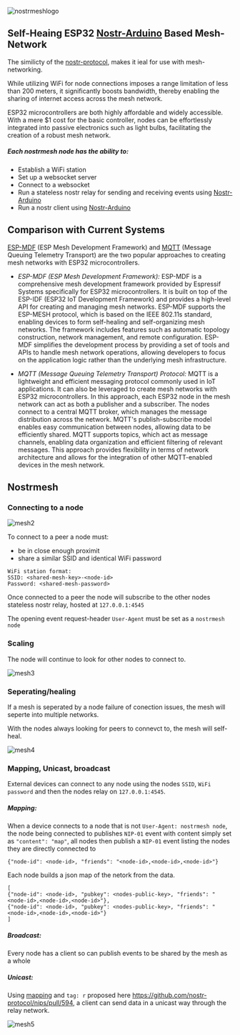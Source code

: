 ![nostrmeshlogo](https://github.com/lnbits/nostrmesh/assets/33088785/8634277b-79ab-4a96-b8d1-3fbe44f35fd4)

## Self-Heaing ESP32 <a href="https://github.com/lnbits/arduino-nostr">Nostr-Arduino</a> Based Mesh-Network

The similicty of the <a href="https://github.com/nostr-protocol/nostr">nostr-protocol</a>, makes it ieal for use with mesh-networking.

While utilizing WiFi for node connections imposes a range limitation of less than 200 meters, it significantly boosts bandwidth, thereby enabling the sharing of internet access across the mesh network.

ESP32 microcontrollers are both highly affordable and widely accessible. With a mere $1 cost for the basic controller, nodes can be effortlessly integrated into passive electronics such as light bulbs, facilitating the creation of a robust mesh network.

##### Each nostrmesh node has the ability to:
* Establish a WiFi station
* Set up a websocket server
* Connect to a websocket
* Run a stateless nostr relay for sending and receiving events using <a href="https://github.com/lnbits/arduino-nostr">Nostr-Arduino</a>
* Run a nostr client using <a href="https://github.com/lnbits/arduino-nostr">Nostr-Arduino</a>

## Comparison with Current Systems

<a href="https://github.com/espressif/esp-mdf">ESP-MDF</a> (ESP Mesh Development Framework) and <a href="https://mqtt.org/">MQTT</a>  (Message Queuing Telemetry Transport) are the two popular approaches to creating mesh networks with ESP32 microcontrollers.

* *ESP-MDF (ESP Mesh Development Framework):* ESP-MDF is a comprehensive mesh development framework provided by Espressif Systems specifically for ESP32 microcontrollers. It is built on top of the ESP-IDF (ESP32 IoT Development Framework) and provides a high-level API for creating and managing mesh networks. ESP-MDF supports the ESP-MESH protocol, which is based on the IEEE 802.11s standard, enabling devices to form self-healing and self-organizing mesh networks. The framework includes features such as automatic topology construction, network management, and remote configuration. ESP-MDF simplifies the development process by providing a set of tools and APIs to handle mesh network operations, allowing developers to focus on the application logic rather than the underlying mesh infrastructure.

* *MQTT (Message Queuing Telemetry Transport) Protocol:* MQTT is a lightweight and efficient messaging protocol commonly used in IoT applications. It can also be leveraged to create mesh networks with ESP32 microcontrollers. In this approach, each ESP32 node in the mesh network can act as both a publisher and a subscriber. The nodes connect to a central MQTT broker, which manages the message distribution across the network. MQTT's publish-subscribe model enables easy communication between nodes, allowing data to be efficiently shared. MQTT supports topics, which act as message channels, enabling data organization and efficient filtering of relevant messages. This approach provides flexibility in terms of network architecture and allows for the integration of other MQTT-enabled devices in the mesh network.

## Nostrmesh

### Connecting to a node

![mesh2](https://github.com/lnbits/nostrmesh/assets/33088785/e6298f00-27c9-4952-bf83-73b8b9312043)

To connect to a peer a node must: 
* be in close enough proximit
* share a similar SSID and identical WiFi password

```
WiFi station format:
SSID: <shared-mesh-key>-<node-id>
Password: <shared-mesh-password>
```

Once connected to a peer the node will subscribe to the other nodes stateless nostr relay, hosted at `127.0.0.1:4545`

The opening event request-header `User-Agent` must be set as a `nostrmesh node`

### Scaling

The node will continue to look for other nodes to connect to.

![mesh3](https://github.com/lnbits/nostrmesh/assets/33088785/323bfbd9-7b9b-4810-8026-0b43e51d17e8)

### Seperating/healing

If a mesh is seperated by a node failure of conection issues, the mesh will seperte into multiple networks.

With the nodes always looking for peers to connevct to, the mesh will self-heal.

![mesh4](https://github.com/lnbits/nostrmesh/assets/33088785/9b5f9837-b509-4ca9-84d9-c860577cbc9a)

### Mapping, Unicast, broadcast

External devices can connect to any node using the nodes `SSID`, `WiFi password` and then the nodes relay on `127.0.0.1:4545`. 

##### Mapping: 
When a device connects to a node that is not `User-Agent: nostrmesh node`, the node being connected to publishes `NIP-01` event with content simply set as `"content": "map"`, all nodes then publish a `NIP-01` event listing the nodes they are directly connected to 
```
{"node-id": <node-id>, "friends": "<node-id>,<node-id>,<node-id>"}
```
Each node builds a json map of the netork from the data. 
```
[
{"node-id": <node-id>, "pubkey": <nodes-public-key>, "friends": "<node-id>,<node-id>,<node-id>"}, 
{"node-id": <node-id>, "pubkey": <nodes-public-key>, "friends": "<node-id>,<node-id>,<node-id>"}
]
```

##### Broadcast:
Every node has a client so can publish events to be shared by the mesh as a whole

##### Unicast: 
Using <a href="https://github.com/lnbits/nostrmesh/blob/main/README.md#mapping">mapping</a> and `tag: r` proposed here https://github.com/nostr-protocol/nips/pull/594, a client can send data in a unicast way through the relay network.

![mesh5](https://github.com/lnbits/nostrmesh/assets/33088785/3be3f3e7-aa8c-49b7-a0b5-7b9522f3930d)
